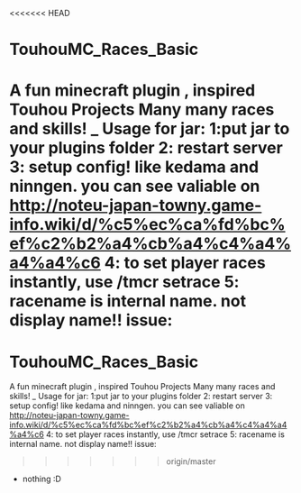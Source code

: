 <<<<<<< HEAD
# TouhouMC_Races_Basic
A fun minecraft plugin , inspired Touhou Projects
Many many races and skills!
_
Usage for jar:
1:put jar to your plugins folder
2: restart server
3: setup config! like kedama and ninngen. you can see valiable on http://noteu-japan-towny.game-info.wiki/d/%c5%ec%ca%fd%bc%ef%c2%b2%a4%cb%a4%c4%a4%a4%a4%c6
4: to set player races instantly, use /tmcr setrace <playername> <racename>
5: racename is internal name. not display name!!
issue:
=======
# TouhouMC_Races_Basic
A fun minecraft plugin , inspired Touhou Projects
Many many races and skills!
_
Usage for jar:
1:put jar to your plugins folder
2: restart server
3: setup config! like kedama and ninngen. you can see valiable on http://noteu-japan-towny.game-info.wiki/d/%c5%ec%ca%fd%bc%ef%c2%b2%a4%cb%a4%c4%a4%a4%a4%c6
4: to set player races instantly, use /tmcr setrace <playername> <racename>
5: racename is internal name. not display name!!
issue:
>>>>>>> origin/master
  - nothing :D